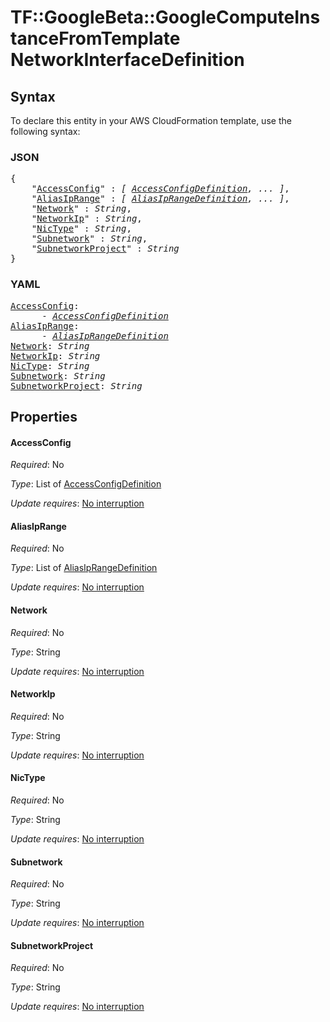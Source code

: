 # TF::GoogleBeta::GoogleComputeInstanceFromTemplate NetworkInterfaceDefinition

## Syntax

To declare this entity in your AWS CloudFormation template, use the following syntax:

### JSON

<pre>
{
    "<a href="#accessconfig" title="AccessConfig">AccessConfig</a>" : <i>[ <a href="accessconfigdefinition.md">AccessConfigDefinition</a>, ... ]</i>,
    "<a href="#aliasiprange" title="AliasIpRange">AliasIpRange</a>" : <i>[ <a href="aliasiprangedefinition.md">AliasIpRangeDefinition</a>, ... ]</i>,
    "<a href="#network" title="Network">Network</a>" : <i>String</i>,
    "<a href="#networkip" title="NetworkIp">NetworkIp</a>" : <i>String</i>,
    "<a href="#nictype" title="NicType">NicType</a>" : <i>String</i>,
    "<a href="#subnetwork" title="Subnetwork">Subnetwork</a>" : <i>String</i>,
    "<a href="#subnetworkproject" title="SubnetworkProject">SubnetworkProject</a>" : <i>String</i>
}
</pre>

### YAML

<pre>
<a href="#accessconfig" title="AccessConfig">AccessConfig</a>: <i>
      - <a href="accessconfigdefinition.md">AccessConfigDefinition</a></i>
<a href="#aliasiprange" title="AliasIpRange">AliasIpRange</a>: <i>
      - <a href="aliasiprangedefinition.md">AliasIpRangeDefinition</a></i>
<a href="#network" title="Network">Network</a>: <i>String</i>
<a href="#networkip" title="NetworkIp">NetworkIp</a>: <i>String</i>
<a href="#nictype" title="NicType">NicType</a>: <i>String</i>
<a href="#subnetwork" title="Subnetwork">Subnetwork</a>: <i>String</i>
<a href="#subnetworkproject" title="SubnetworkProject">SubnetworkProject</a>: <i>String</i>
</pre>

## Properties

#### AccessConfig

_Required_: No

_Type_: List of <a href="accessconfigdefinition.md">AccessConfigDefinition</a>

_Update requires_: [No interruption](https://docs.aws.amazon.com/AWSCloudFormation/latest/UserGuide/using-cfn-updating-stacks-update-behaviors.html#update-no-interrupt)

#### AliasIpRange

_Required_: No

_Type_: List of <a href="aliasiprangedefinition.md">AliasIpRangeDefinition</a>

_Update requires_: [No interruption](https://docs.aws.amazon.com/AWSCloudFormation/latest/UserGuide/using-cfn-updating-stacks-update-behaviors.html#update-no-interrupt)

#### Network

_Required_: No

_Type_: String

_Update requires_: [No interruption](https://docs.aws.amazon.com/AWSCloudFormation/latest/UserGuide/using-cfn-updating-stacks-update-behaviors.html#update-no-interrupt)

#### NetworkIp

_Required_: No

_Type_: String

_Update requires_: [No interruption](https://docs.aws.amazon.com/AWSCloudFormation/latest/UserGuide/using-cfn-updating-stacks-update-behaviors.html#update-no-interrupt)

#### NicType

_Required_: No

_Type_: String

_Update requires_: [No interruption](https://docs.aws.amazon.com/AWSCloudFormation/latest/UserGuide/using-cfn-updating-stacks-update-behaviors.html#update-no-interrupt)

#### Subnetwork

_Required_: No

_Type_: String

_Update requires_: [No interruption](https://docs.aws.amazon.com/AWSCloudFormation/latest/UserGuide/using-cfn-updating-stacks-update-behaviors.html#update-no-interrupt)

#### SubnetworkProject

_Required_: No

_Type_: String

_Update requires_: [No interruption](https://docs.aws.amazon.com/AWSCloudFormation/latest/UserGuide/using-cfn-updating-stacks-update-behaviors.html#update-no-interrupt)

